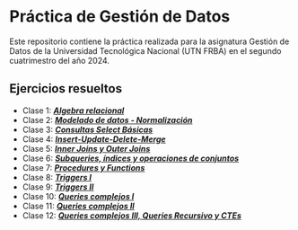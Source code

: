 # Práctica de Gestión de Datos
Este repositorio contiene la práctica realizada para la asignatura Gestión de Datos de la Universidad Tecnológica Nacional (UTN FRBA) en el segundo cuatrimestro del año 2024.

## Ejercicios resueltos
- Clase 1: [***Algebra relacional***](<practicas-resueltas/practica-clase-01.md>)
- Clase 2: [***Modelado de datos - Normalización***](<practicas-resueltas/practica-clase-02.puml>)
- Clase 3: [***Consultas Select Básicas***](<practicas-resueltas/practica-clase-03.md>)
- Clase 4: [***Insert-Update-Delete-Merge***](<practicas-resueltas/practica-clase-04.md>)
- Clase 5: [***Inner Joins y Outer Joins***](<practicas-resueltas/practica-clase-05.md>)
- Clase 6: [***Subqueries, índices y operaciones de conjuntos***](<practicas-resueltas/practica-clase-06.md>)
- Clase 7: [***Procedures y Functions***](<practicas-resueltas/practica-clase-07.md>)
- Clase 8: [***Triggers I***](<practicas-resueltas/practica-clase-08.md>)
- Clase 9: [***Triggers II***](<practicas-resueltas/practica-clase-09.md>)
- Clase 10: [***Queries complejos I***](<practicas-resueltas/practica-clase-10.md>)
- Clase 11: [***Queries complejos II***](<practicas-resueltas/practica-clase-11.md>)
- Clase 12: [***Queries complejos III, Queries Recursivo y CTEs***](<practicas-resueltas/practica-clase-12.md>)
